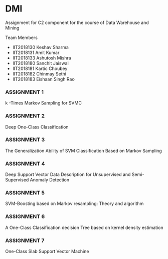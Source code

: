 # DMI
Assignment for C2 component for the course of Data Warehouse and Mining

Team Members
- IIT2018130 Keshav Sharma 
- IIT2018131 Amit Kumar 
- IIT2018133 Ashutosh Mishra 
- IIT2018180 Sanchit Jaiswal
- IIT2018181 Kartic Choubey
- IIT2018182 Chinmay Sethi
- IIT2018183 Eishaan Singh Rao 

### ASSIGNMENT 1
k -Times Markov Sampling for SVMC

### ASSIGNMENT 2
Deep One-Class Classification

### ASSIGNMENT 3
The Generalization Ability of SVM Classification
Based on Markov Sampling

### ASSIGNMENT 4
Deep Support Vector Data Description for
Unsupervised and Semi-Supervised Anomaly Detection

### ASSIGNMENT 5
SVM-Boosting based on Markov resampling: Theory and algorithm

### ASSIGNMENT 6
A One-Class Classification decision Tree based on kernel density estimation

### ASSIGNMENT 7
One-Class Slab Support Vector Machine 


